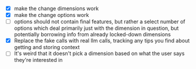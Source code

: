 - [x] make the change dimensions work
- [x] make the change options work
- [ ] options should not contain final features, but rather a select number of options which deal primarily just with the dimension in question, but potentially borrowing info from already locked-down dimensions
- [x] Replace the fake calls with real llm calls, tracking any tips you find about getting and storing context
- [ ] It's weird that it doesn't pick a dimension based on what the user says they're interested in
